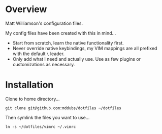 # Overview
Matt Williamson's configuration files.

My config files have been created with this in mind...

* Start from scratch, learn the native functionality first.
* Never override native keybindings, my VIM mappings are all prefixed with the default `\` leader.
* Only add what I need and actually use.  Use as few plugins or customizations as necessary.

# Installation
Clone to home directory...
```
git clone git@github.com:mddubs/dotfiles ~/dotfiles
```

Then symlink the files you want to use...
```
ln -s ~/dotfiles/vimrc ~/.vimrc
```
